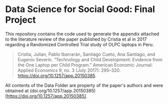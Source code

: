 # Data Science for Social Good: Final Project

This repository contains the code used to generate the appendix attached to the literature review of the paper published by Cristia et al in 2017 regarding a Randomized Controlled Trial study of OLPC laptops in Peru.

> Cristia, Julian, Pablo Ibarrarán, Santiago Cueto, Ana Santiago, and Eugenio Severín. “Technology and Child Development: Evidence from the One Laptop per Child Program.” American Economic Journal: Applied Economics 9, no. 3 (July 2017): 295–320. https://doi.org/10.1257/app.20150385.


All contents of the Data Folder are property of the paper's authors and were obtained at (doi.org/10.1257/app.20150385)[https://doi.org/10.1257/app.20150385].

